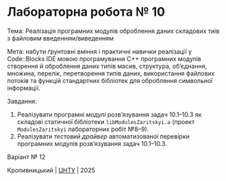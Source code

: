 ﻿# Лабораторна робота № 10

Тема: Реалізація програмних модулів оброблення даних складових тиів з файловим введенням/виведенням

Мета: набути ґрунтовні вміння і практичні навички реалізації у Code::Blocks IDE мовою програмування С++ програмних модулів створення й оброблення даних типів масив, структура, об’єднання, множина, перелік, перетворення типів даних, використання файлових потоків та функцій стандартних бібліотек для оброблення символьної інформації. 

Завдання:
1. Реалізувати програмні _модулі_ розв’язування задач 10.1–10.3 як складові статичної бібліотеки `libModulesZaritskyi.а` (проект `ModulesZaritskyi` лабораторних робіт №8–9).
2. Реалізувати _тестовий драйвер_ автоматизованої перевірки програмних модулів розв’язування задач 10.1–10.3. 

Варіант № 12


Кропивницький | <a href="http://www.kntu.kr.ua/">ЦНТУ</a> | 2025
